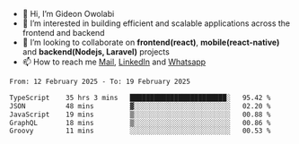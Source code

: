 - 👋 Hi, I’m Gideon Owolabi
- 👀 I’m interested in building efficient and scalable applications across the frontend and backend
- 💞️ I’m looking to collaborate on <b>frontend(react)</b>, <b>mobile(react-native)</b> and <b>backend(Nodejs, Laravel)</b> projects
- 📫 How to reach me <a href="mailto:gideoniyin2021@gmail.com">Mail</a>, <a href="https://www.linkedin.com/in/gideon-owolabi-9b667a232/">LinkedIn</a> and <a href="https://wa.me/2348055377085">Whatsapp</a>

<!---
gude1/gude1 is a ✨ special ✨ repository because its `README.md` (this file) appears on your GitHub profile.
You can click the Preview link to take a look at your changes.
--->

<!--START_SECTION:waka-->

```txt
From: 12 February 2025 - To: 19 February 2025

TypeScript    35 hrs 3 mins   ████████████████████████░   95.42 %
JSON          48 mins         ▓░░░░░░░░░░░░░░░░░░░░░░░░   02.20 %
JavaScript    19 mins         ▒░░░░░░░░░░░░░░░░░░░░░░░░   00.88 %
GraphQL       18 mins         ▒░░░░░░░░░░░░░░░░░░░░░░░░   00.86 %
Groovy        11 mins         ░░░░░░░░░░░░░░░░░░░░░░░░░   00.53 %
```

<!--END_SECTION:waka-->
